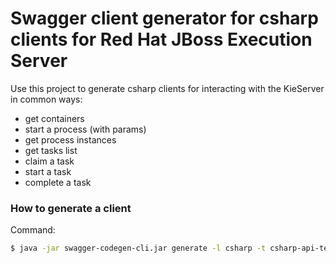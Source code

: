 # Swagger client generator for csharp clients for Red Hat JBoss Execution Server

Use this project to generate csharp clients for interacting with the KieServer in common ways:

* get containers
* start a process (with params)
* get process instances
* get tasks list
* claim a task
* start a task
* complete a task


### How to generate a client 

Command:

```sh
$ java -jar swagger-codegen-cli.jar generate -l csharp -t csharp-api-templates/ -i swagger-manage-tasks.yml -o /location/for/generated/code --api-package Generated.Api.Package.Name --model-package Generated.Model.Package.Name
```
